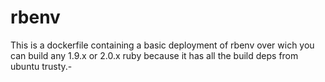 rbenv
=====

This is a dockerfile containing a basic deployment of rbenv over wich you can
build any 1.9.x or 2.0.x ruby because it has all the build deps from ubuntu
trusty.-
